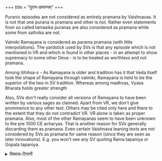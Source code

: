 +++
title = "पुराण-प्रामाण्यम्"
+++

Puranic episodes are not considered as entirely pramana by Vaishnavas. It is not that one purana is pramana and other is not. Rather even statements from so called tamasika puranas are also considered as pramana while some from sattvika are not.

Valmiki Ramayana is considered as parama pramana (with little interpolations). The yardstick used by SVs is that any episode which is not mentioned in VR and which is found in other places - in an attempt to show supremacy to some other Deva - is to be treated as worthless and not pramana.

Among itihAsa-s - As Ramayana is older and tradition has it that Veda itself took the shape of Ramayana through valmiki, Ramayana is held to be the superior of the two in SV tradition. Whereas among madhvas, Vyasa Bharata holds greater strength

Also, SVs don't really consider all versions of Ramayana to have been written by various sages as claimed. Apart from VR, we don't give prominence to any other text. Others may be cited only here and there to the extent that they do not contradict VR. VR alone is taken as proper pramana. Also, most of the other Ramayanas seem to have been unknown to the pre 1000 CE acharyas. That is another reason for SVs generally discarding them as pramana. Even certain Vaishnava leaning texts are not considered by SVs as pramana for same reason (since they are seen as later innovations). E.g. you won't see any SV quoting Rama tapaniya or Gopala tapaniya.

<details><summary>विश्वास-टिप्पनी</summary>

"इतिहास-पुराणाभ्यां वेदान् समुपबृंहयेद्" इति वचनेन  
पुराणापेक्षया +इतिहासौ प्रमाणतराव् इति वदन्ति।  
तत्र रामायण-महाभारतयोस् तारतम्यं क्वचिद् उक्तम्??
</details>
